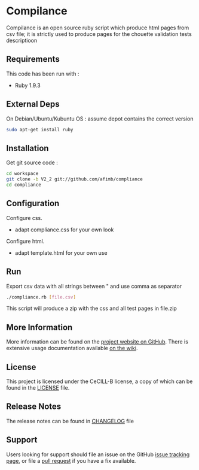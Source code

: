 # Compilance 

Compilance is an open source ruby script which produce html pages from csv file; it is strictly used to produce pages for the chouette validation tests descriptioon


Requirements
------------

This code has been run with :
* Ruby 1.9.3

External Deps
-------------

On Debian/Ubuntu/Kubuntu OS : assume depot contains the correct version
```sh
sudo apt-get install ruby
```

Installation
------------

Get git source code :
```sh
cd workspace
git clone -b V2_2 git://github.com/afimb/compliance
cd compliance
```

Configuration
-------------

Configure css.
* adapt compliance.css for your own look

Configure html.
* adapt template.html for your own use


Run
---

Export csv data with all strings between " and use comma as separator
```sh
./compliance.rb [file.csv]
```
This script will produce a zip with the css and all test pages in file.zip


More Information
----------------

More information can be found on the [project website on GitHub](.).
There is extensive usage documentation available [on the wiki](../../wiki).

License
-------

This project is licensed under the CeCILL-B license, a copy of which can be found in the [LICENSE](./LICENSE.md) file.

Release Notes
-------------

The release notes can be found in [CHANGELOG](./CHANGELOG.md) file

Support
-------

Users looking for support should file an issue on the GitHub [issue tracking page](../../issues), or file a [pull request](../../pulls) if you have a fix available.
